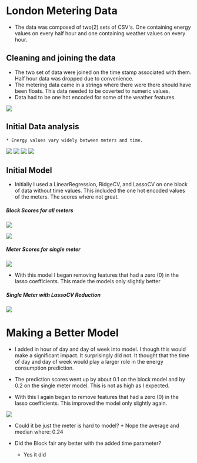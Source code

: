 # London Metering Data
  * The data was composed of two(2) sets of CSV's.  One containing energy values on every half hour and one containing weather values on every hour.  



## Cleaning and joining the data
  *  The two set of data were joined on the time stamp associated with them.  Half hour data was dropped due to convenience.  
  * The metering data came in a strings where there were there should have been floats.  This data needed to be coverted to numeric values.
  * Data had to be one hot encoded for some of the weather features.

  ![](images/Scatter_matrix_of_MAC000002.png)

  ## Initial Data analysis
    * Energy values vary widely between meters and time.


  ![](images/Energy_all_meters_by_hr.png)
  ![](images/Energy_6_meters_by_hr.png)
  ![](images/Energy_single_meter_by_hr.png)
  ![](images/AVG_energy_for_all_blocks.png)

## Initial Model
  * Initially I used a LinearRegression, RidgeCV, and LassoCV on one block of data without time values.  This included the one hot encoded values of the meters. The scores where not great.

##### Block Scores for all meters
![](images/Initial_reg_scores.png)

![](images/Initial_model_feats.png)


##### Meter Scores for single meter

![](images/Single_meter_inital_reg.png)

  * With this model I began removing features that had a zero (0) in the lasso coefficients.  This made the models only slightly better

##### Single Meter with LassoCV Reduction
![](images/Single_meter_lasso_cv_reg.png)


# Making a Better Model

  * I added in hour of day and day of week into model.  I though this would make a significant impact.  It surprisingly did not. It thought that the time of day and day of week would play a larger role in the energy consumption prediction.  

  * The prediction scores went up by about 0.1 on the block model and by 0.2 on the single meter model.  This is not as high as I expected.  


  *  With this I again began to remove  features that had a zero (0) in the lasso coefficients.  This improved the model only slightly again.

  ![](images/Lasso_reg_with_time.png)

  *  Could  it be just the meter is hard to model?
    * Nope the average and median where:  0.24


  * Did the Block fair any better with the added time parameter?
    * Yes it did
